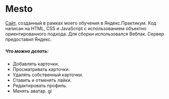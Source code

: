    # Mesto

[Сайт](https://artem-chumak.github.io/mesto/), созданный в рамках моего обучения в Яндекс.Практикум. Код написан на HTML, CSS и JavaScript с использованием объектно ориентированного подхода. Для сборки использовался Вебпак. Сервер предоставил Яндекс.

##### Что можно делать:
- Добавлять карточки.
- Просматривать карточки.
- Удалять собственный карточки.
- Ставить и отменять лайки.
- Редактировать профиль.
- Менять аватар.
gi